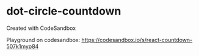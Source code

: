 # dot-circle-countdown
Created with CodeSandbox

Playground on codesandbox: https://codesandbox.io/s/react-countdown-507k1myp84
